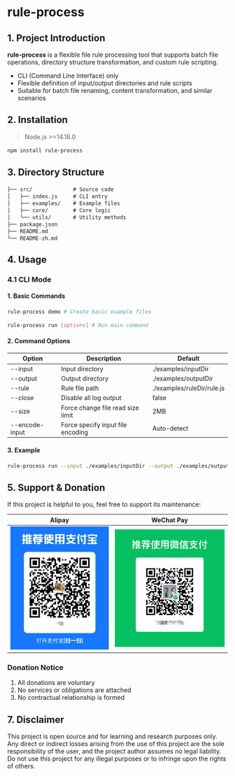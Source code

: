 # rule-process

## 1. Project Introduction

**rule-process** is a flexible file rule processing tool that supports batch file operations, directory structure transformation, and custom rule scripting.  
- CLI (Command Line Interface) only  
- Flexible definition of input/output directories and rule scripts  
- Suitable for batch file renaming, content transformation, and similar scenarios

## 2. Installation
> Node.js >=14.18.0
>
```bash
npm install rule-process
```

## 3. Directory Structure

```
├── src/             # Source code
│   ├── index.js     # CLI entry
│   ├── examples/    # Example files
│   ├── core/        # Core logic
│   └── utils/       # Utility methods
├── package.json
├── README.md
└── README-zh.md
```

## 4. Usage

### 4.1 CLI Mode

#### 1. Basic Commands

```bash
rule-process demo # Create basic example files
```
```bash
rule-process run [options] # Run main command
```

#### 2. Command Options

| Option         | Description                        | Default                        |
|----------------|------------------------------------|-------------------------------|
| --input        | Input directory                    | ./examples/inputDir           |
| --output       | Output directory                   | ./examples/outputDir          |
| --rule         | Rule file path                     | ./examples/ruleDir/rule.js    |
| --close        | Disable all log output             | false                         |
| --size         | Force change file read size limit  | 2MB                           |
| --encode-input | Force specify input file encoding  | Auto-detect                   |

#### 3. Example

```bash
rule-process run --input ./examples/inputDir --output ./examples/outputDir --rule ./examples/ruleDir/rule.js
```

## 5. Support & Donation

If this project is helpful to you, feel free to support its maintenance:

| Alipay                             | WeChat Pay                        |
|-------------------------------------|-----------------------------------|
| ![alipay](assets/alipay-qr.jpg)     | ![wechat](assets/wechat-qr.jpg)   |

### Donation Notice
1. All donations are voluntary
2. No services or obligations are attached
3. No contractual relationship is formed

## 7. Disclaimer

This project is open source and for learning and research purposes only.  
Any direct or indirect losses arising from the use of this project are the sole responsibility of the user, and the project author assumes no legal liability.  
Do not use this project for any illegal purposes or to infringe upon the rights of others.

        